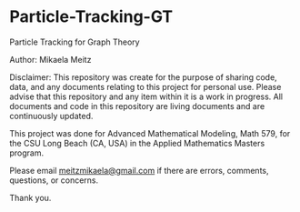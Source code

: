 # Particle-Tracking-GT
Particle Tracking for Graph Theory

Author: Mikaela Meitz

Disclaimer: This repository was create for the purpose of sharing code, data, and any documents relating to this project for personal use. Please advise that this repository and any item within it is a work in progress. All documents and code in this repository are living documents and are continuously updated.

This project was done for Advanced Mathematical Modeling, Math 579, for the CSU Long Beach (CA, USA) in the Applied Mathematics Masters program. 

Please email meitzmikaela@gmail.com if there are errors, comments, questions, or concerns.

Thank you.
